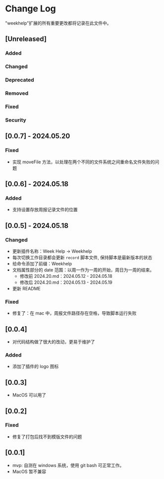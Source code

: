 # Change Log

"weekhelp"扩展的所有重要更改都将记录在此文件中。

## [Unreleased]

### Added

### Changed

### Deprecated

### Removed

### Fixed

### Security

## [0.0.7] - 2024.05.20

### Fixed

- 实现 moveFile 方法，以处理在两个不同的文件系统之间重命名文件失败的问题

## [0.0.6] - 2024.05.18

### Added

- 支持设置存放周报记录文件的位置

## [0.0.5] - 2024.05.18

### Changed

- 更新插件名称：Week Help -> Weekhelp
- 每次切换工作目录都会更新 `record` 脚本文件, 保持脚本是最新版本的状态
- 给命令添加了前缀：Weekhelp
- 文档属性部分的 date 范围：以周一作为一周的开始，周日为一周的结束。
  - 修改前 2024.20.md：2024.05.12 - 2024.05.18
  - 修改后 2024.20.md：2024.05.13 - 2024.05.19
- 更新 README

### Fixed

- 修复了：在 mac 中，周报文件路径存在空格，导致脚本运行失败

## [0.0.4]

- 对代码结构做了很大的改动，更易于维护了

### Added

- 添加了插件的 logo 图标

## [0.0.3]

- MacOS 可以用了

## [0.0.2]

### Fixed

- 修复了打包后找不到模版文件的问题

## [0.0.1]

- mvp: 自测在 windows 系统，使用 git bash 可正常工作。
- MacOS 暂不兼容
